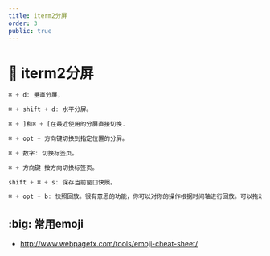 ```yaml
---
title: iterm2分屏
order: 3
public: true
---
```


# :rose: iterm2分屏

```javascript
⌘ + d: 垂直分屏，

⌘ + shift + d: 水平分屏。

⌘ + ]和⌘ + [在最近使用的分屏直接切换.

⌘ + opt + 方向键切换到指定位置的分屏。

⌘ + 数字: 切换标签页。

⌘ + 方向键 按方向切换标签页。

shift + ⌘ + s: 保存当前窗口快照。

⌘ + opt + b: 快照回放。很有意思的功能，你可以对你的操作根据时间轴进行回放。可以拖动下方的时间轴，也可以按左右方向键
```

## :big: 常用emoji

* http://www.webpagefx.com/tools/emoji-cheat-sheet/